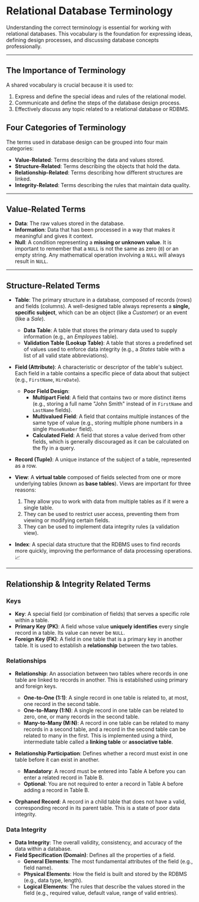 # Relational Database Terminology

Understanding the correct terminology is essential for working with relational databases. This vocabulary is the foundation for expressing ideas, defining design processes, and discussing database concepts professionally.

***

## The Importance of Terminology

A shared vocabulary is crucial because it is used to:
1.  Express and define the special ideas and rules of the relational model.
2.  Communicate and define the steps of the database design process.
3.  Effectively discuss any topic related to a relational database or RDBMS.

## Four Categories of Terminology

The terms used in database design can be grouped into four main categories:

* **Value-Related**: Terms describing the data and values stored.
* **Structure-Related**: Terms describing the objects that hold the data.
* **Relationship-Related**: Terms describing how different structures are linked.
* **Integrity-Related**: Terms describing the rules that maintain data quality.

***

## Value-Related Terms

* **Data**: The raw values stored in the database.
* **Information**: Data that has been processed in a way that makes it meaningful and gives it context.
* **Null**: A condition representing a **missing or unknown value**. It is important to remember that a `NULL` is not the same as zero (`0`) or an empty string. Any mathematical operation involving a `NULL` will always result in `NULL`.

***

## Structure-Related Terms

* **Table**: The primary structure in a database, composed of records (rows) and fields (columns). A well-designed table always represents a **single, specific subject**, which can be an object (like a *Customer*) or an event (like a *Sale*).
    * **Data Table**: A table that stores the primary data used to supply information (e.g., an *Employees* table).
    * **Validation Table (Lookup Table)**: A table that stores a predefined set of values used to enforce data integrity (e.g., a *States* table with a list of all valid state abbreviations).

* **Field (Attribute)**: A characteristic or descriptor of the table's subject. Each field in a table contains a specific piece of data about that subject (e.g., `FirstName`, `HireDate`).
    * **Poor Field Design**:
        * **Multipart Field**: A field that contains two or more distinct items (e.g., storing a full name "John Smith" instead of in `FirstName` and `LastName` fields).
        * **Multivalued Field**: A field that contains multiple instances of the same type of value (e.g., storing multiple phone numbers in a single `PhoneNumber` field).
        * **Calculated Field**: A field that stores a value derived from other fields, which is generally discouraged as it can be calculated on the fly in a query.

* **Record (Tuple)**: A unique instance of the subject of a table, represented as a row.

* **View**: A **virtual table** composed of fields selected from one or more underlying tables (known as **base tables**). Views are important for three reasons:
    1.  They allow you to work with data from multiple tables as if it were a single table.
    2.  They can be used to restrict user access, preventing them from viewing or modifying certain fields.
    3.  They can be used to implement data integrity rules (a validation view).

* **Index**: A special data structure that the RDBMS uses to find records more quickly, improving the performance of data processing operations. 📈

***

## Relationship & Integrity Related Terms

### Keys 
* **Key**: A special field (or combination of fields) that serves a specific role within a table.
* **Primary Key (PK)**: A field whose value **uniquely identifies** every single record in a table. Its value can never be `NULL`.
* **Foreign Key (FK)**: A field in one table that is a primary key in another table. It is used to establish a **relationship** between the two tables.

### Relationships 
* **Relationship**: An association between two tables where records in one table are linked to records in another. This is established using primary and foreign keys.
    * **One-to-One (1:1)**: A single record in one table is related to, at most, one record in the second table.
    * **One-to-Many (1:N)**: A single record in one table can be related to zero, one, or many records in the second table.
    * **Many-to-Many (M:N)**: A record in one table can be related to many records in a second table, and a record in the second table can be related to many in the first. This is implemented using a third, intermediate table called a **linking table** or **associative table**.

* **Relationship Participation**: Defines whether a record must exist in one table before it can exist in another.
    * **Mandatory**: A record must be entered into Table A before you can enter a related record in Table B.
    * **Optional**: You are not required to enter a record in Table A before adding a record in Table B.

* **Orphaned Record**: A record in a child table that does not have a valid, corresponding record in its parent table. This is a state of poor data integrity.

### Data Integrity
* **Data Integrity**: The overall validity, consistency, and accuracy of the data within a database.
* **Field Specification (Domain)**: Defines all the properties of a field.
    * **General Elements**: The most fundamental attributes of the field (e.g., field name).
    * **Physical Elements**: How the field is built and stored by the RDBMS (e.g., data type, length).
    * **Logical Elements**: The rules that describe the values stored in the field (e.g., required value, default value, range of valid entries).
